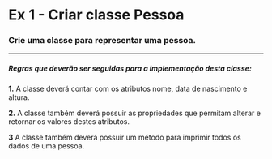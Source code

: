 # Ex 1 - Criar classe Pessoa

### Crie uma classe para representar uma pessoa.

------

##### Regras que deverão ser seguidas para a implementação desta classe:

**1.** A classe deverá contar com os atributos nome, data de nascimento e altura.

**2.** A classe também deverá possuir as propriedades que permitam alterar e retornar os valores destes atributos.

**3** A classe também deverá possuir um método para imprimir todos os dados de uma pessoa.

